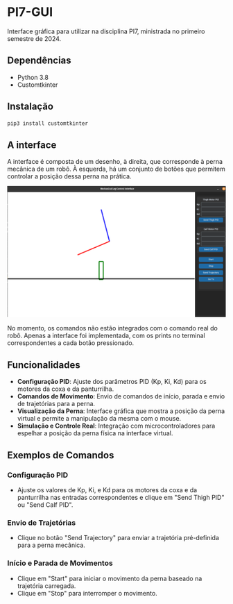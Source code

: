 # PI7-GUI

Interface gráfica para utilizar na disciplina PI7, ministrada no primeiro semestre de 2024.

## Dependências

- Python 3.8
- Customtkinter

## Instalação

```bash
pip3 install customtkinter
```

## A interface

A interface é composta de um desenho, à direita, que corresponde à perna mecânica de um robô. À esquerda, há um conjunto de botões que permitem controlar a posição dessa perna na prática.

![alt text](./assets/image.png)

No momento, os comandos não estão integrados com o comando real do robô. Apenas a interface foi implementada, com os prints no terminal correspondentes a cada botão pressionado.

## Funcionalidades

- **Configuração PID**: Ajuste dos parâmetros PID (Kp, Ki, Kd) para os motores da coxa e da panturrilha.
- **Comandos de Movimento**: Envio de comandos de início, parada e envio de trajetórias para a perna.
- **Visualização da Perna**: Interface gráfica que mostra a posição da perna virtual e permite a manipulação da mesma com o mouse.
- **Simulação e Controle Real**: Integração com microcontroladores para espelhar a posição da perna física na interface virtual.

## Exemplos de Comandos

### Configuração PID

- Ajuste os valores de Kp, Ki, e Kd para os motores da coxa e da panturrilha nas entradas correspondentes e clique em "Send Thigh PID" ou "Send Calf PID".

### Envio de Trajetórias

- Clique no botão "Send Trajectory" para enviar a trajetória pré-definida para a perna mecânica.

### Início e Parada de Movimentos

- Clique em "Start" para iniciar o movimento da perna baseado na trajetória carregada.
- Clique em "Stop" para interromper o movimento.